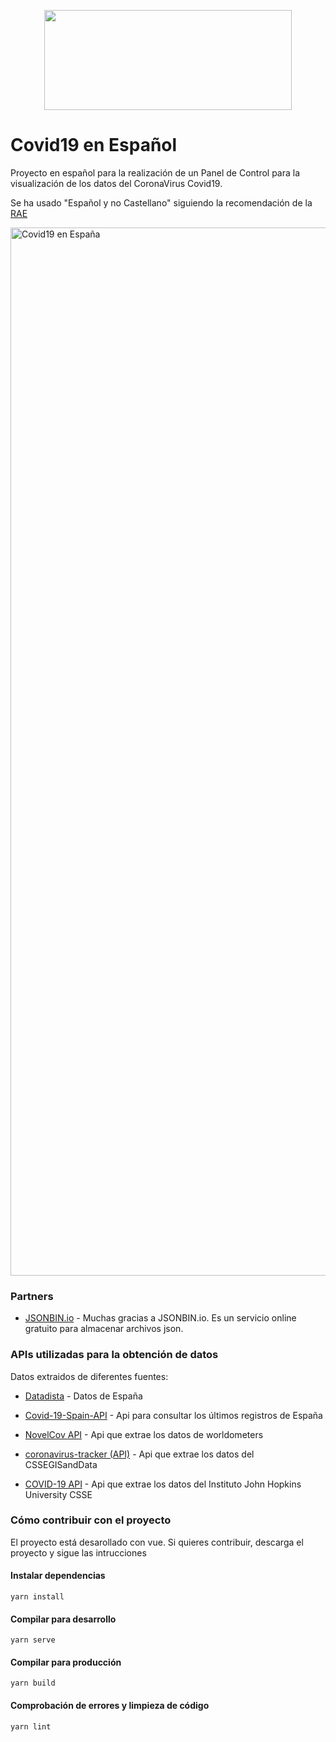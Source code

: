 <p align="center"><img src="https://user-images.githubusercontent.com/74367/76736685-365f7100-675f-11ea-9358-566e2752075b.png" width="396" height="160"></p>

# Covid19 en Español

Proyecto en español para la realización de un Panel de Control para la visualización de los datos del CoronaVirus Covid19.

Se ha usado "Español y no Castellano" siguiendo la recomendación de la [RAE](https://es.wikipedia.org/wiki/Controversia_por_el_nombre_del_idioma_espa%C3%B1ol#cite_ref-12)

<img width="1677" alt="Covid19 en España" src="https://user-images.githubusercontent.com/74367/78993531-2b211a80-7b3e-11ea-916c-b8bb7cf6f58b.jpg">

### Partners

* [JSONBIN.io](https://jsonbin.io) - Muchas gracias a JSONBIN.io. Es un servicio online gratuito para almacenar archivos json.

### APIs utilizadas para la obtención de datos

Datos extraidos de diferentes fuentes:

* [Datadista](https://github.com/datadista/datasets/tree/master/COVID%2019) - Datos de España

* [Covid-19-Spain-API](https://github.com/michydev/Covid-19-Spain-API) - Api para consultar los últimos registros de España

* [NovelCov API](https://github.com/NovelCOVID/API) - Api que extrae los datos de worldometers 

* [coronavirus-tracker (API)](https://coronavirus-tracker-api.herokuapp.com) - Api que extrae los datos del CSSEGISandData

* [COVID-19 API](https://github.com/mathdroid/covid-19-api) - Api que extrae los datos del Instituto John Hopkins University CSSE

### Cómo contribuir con el proyecto

El proyecto está desarollado con vue. Si quieres contribuir, descarga el proyecto y sigue las intrucciones

#### Instalar dependencias
```
yarn install
```

#### Compilar para desarrollo
```
yarn serve
```

#### Compilar para producción
```
yarn build
```

#### Comprobación de errores y limpieza de código
```
yarn lint
